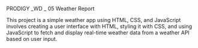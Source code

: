 
PRODIGY _WD _ 05
Weather Report

This project is a simple weather app using HTML, CSS, and JavaScript involves creating a user interface with HTML, styling it with CSS, and using JavaScript to fetch and display real-time weather data from a weather API based on user input.
